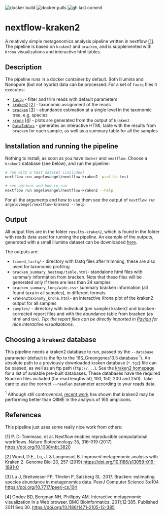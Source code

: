 ![docker build](https://img.shields.io/docker/cloud/build/aangeloo/kraken2?style=flat-square)
![docker pulls](https://img.shields.io/docker/pulls/aangeloo/kraken2?style=flat-square)
![gh last commit](https://img.shields.io/github/last-commit/angelovangel/nextflow-kraken2?style=flat-square)
# nextflow-kraken2

A relatively simple metagenomics analysis pipeline written in nextflow [[1]](#1). The pipeline is based on `kraken2` and `bracken`, and is supplemented with `Krona` visualizations and interactive html tables.

## Description

The pipeline runs in a docker container by default. Both Illumina and Nanopore (but not hybrid) data can be processed. For a set of `fastq` files it executes:

- [`fastp`](https://github.com/OpenGene/fastp) - filter and trim reads with default parameters
- [`kraken2`](http://ccb.jhu.edu/software/kraken2/) [[2]](#2) - taxonomic assignment of the reads 
- [`bracken`](http://ccb.jhu.edu/software/bracken/) [[3]](#3) - abundance estimation at a single level in the taxonomic tree, e.g. species
- [`krona`](https://github.com/marbl/Krona/wiki) [[4]](#4) - plots are generated from the output of `kraken2`
- [`DataTables`](https://datatables.net/) - generates an interactive HTML table with the results from `bracken` for each sample, as well as a summary table for all the samples

## Installation and running the pipeline

Nothing to install, as soon as you have `docker` and `nextflow`. Choose a `kraken2` database (see below), and run the pipeline:

```bash
# run with a test dataset (included)
nextflow run angelovangel/nextflow-kraken2 -profile test

# see options and how to run
nextflow run angelovangel/nextflow-kraken2 --help

```

For all the arguments and how to use them see the output of `nextflow run angelovangel/nextflow-kraken2 --help`

## Output

All output files are in the folder `results-kraken2`, which is found in the folder with reads data used for running the pipeline. An example of the outputs, generated with a small Illumina dataset can be downloaded [here](https://www.dropbox.com/s/z6ditk7xsyw9wo4/results-kraken2.zip?dl=0).

The outputs are:

- `timmed_fastq/` - directory with fastq files after trimming, these are also used for taxonomic profiling
- `bracken_summary_heatmap/table.html`- standalone html files with summary information from bracken. Note that these files will be generated only if there are less than 24 samples
- `bracken_summary_long/wide.csv`- summary bracken information (all found taxa in all samples), in different formats
- `kraken2taxonomy_krona.html`-  an interactive Krona plot of the kraken2 output for all samples
- `samples/` - directory with individual (per sample) kraken2 and bracken-corrected report files and with the abundance table from bracken (as html and tsv). *Tip: the report files can be directly imported in [Pavian](https://github.com/fbreitwieser/pavian) for nice interactive visualizations*.

## Choosing a `kraken2` database

This pipeline needs a kraken2 database to run, passed by the `--database` parameter (default is the ftp to the 16S_Greengenes13.5 database <sup>1</sup>). An absolute path to a previously downloaded kraken database (`*.tgz`) file can be passed, as well as an ftp path (`ftp://...`). See the [kraken2 homepage](https://ccb.jhu.edu/software/kraken2/index.shtml?t=downloads) for a list of avalable pre-built databases. These databases have the required Bracken files included (for read lengths 50, 100, 150, 200 and 250). Take care to use the correct `--readlen` parameter according to your reads data.

<sup>1</sup> Although still controversial, [recent work](https://www.biorxiv.org/content/10.1101/2020.03.27.012047v1) has shown that kraken2 may be performing better than QIIME in the analysis of 16S amplicons.

## References

This pipeline just uses some really nice work from others:


<a id="1">[1]</a> 
P. Di Tommaso, et al. Nextflow enables reproducible computational workflows. Nature Biotechnology 35, 316–319 (2017) https://doi.org/10.1038/nbt.3820

<a id="2">[2]</a> 
Wood, D.E., Lu, J. & Langmead, B. Improved metagenomic analysis with Kraken 2. Genome Biol 20, 257 (2019) https://doi.org/10.1186/s13059-019-1891-0

<a id="3">[3]</a> 
Lu J, Breitwieser FP, Thielen P, Salzberg SL. 2017. Bracken: estimating species abundance in metagenomics data. PeerJ Computer Science 3:e104 https://doi.org/10.7717/peerj-cs.104

<a id="4">[4]</a> 
Ondov BD, Bergman NH, Phillippy AM. Interactive metagenomic visualization in a Web browser. BMC Bioinformatics. 2011;12:385. Published 2011 Sep 30. https://doi.org/10.1186/1471-2105-12-385